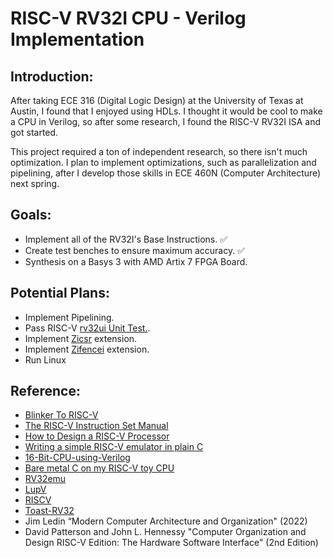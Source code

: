 # RISC-V RV32I CPU - Verilog Implementation

## Introduction:
After taking ECE 316 (Digital Logic Design) at the University of Texas at Austin, I found that I enjoyed using HDLs. I thought it would be cool to make a CPU in Verilog, so after some research, I found the RISC-V RV32I ISA and got started.

This project required a ton of independent research, so there isn't much optimization. I plan to implement optimizations, such as parallelization and pipelining, after I develop those skills in ECE 460N (Computer Architecture) next spring.

## Goals:
  * Implement all of the RV32I's Base Instructions. ✅
  * Create test benches to ensure maximum accuracy. ✅
  * Synthesis on a Basys 3 with AMD Artix 7 FPGA Board.

## Potential Plans:
  * Implement Pipelining.
  * Pass RISC-V [rv32ui Unit Test.](https://github.com/riscv-software-src/riscv-tests).
  * Implement [Zicsr](https://five-embeddev.com/riscv-user-isa-manual/Priv-v1.12/csr.html#csr-instructions) extension.
  * Implement [Zifencei](https://five-embeddev.com/riscv-user-isa-manual/Priv-v1.12/zifencei.html#chap:zifencei) extension.
  * Run Linux

## Reference:
  * [Blinker To RISC-V](https://github.com/BrunoLevy/learn-fpga/blob/master/FemtoRV/TUTORIALS/FROM_BLINKER_TO_RISCV/README.md)
  * [The RISC-V Instruction Set Manual](https://riscv.org/wp-content/uploads/2019/12/riscv-spec-20191213.pdf)
  * [How to Design a RISC-V Processor](https://medium.com/programmatic/how-to-design-a-risc-v-processor-12388e1163c)
  * [Writing a simple RISC-V emulator in plain C](https://fmash16.github.io/content/posts/riscv-emulator-in-c.html)
  * [16-Bit-CPU-using-Verilog](https://github.com/vprabhu28/16-Bit-CPU-using-Verilog)
  * [Bare metal C on my RISC-V toy CPU](https://florian.noeding.com/posts/risc-v-toy-cpu/cpu-from-scratch/)
  * [RV32emu](https://github.com/sysprog21/rv32emu/tree/master)
  * [LupV](https://gitlab.com/luplab/lupv)
  * [RISCV](https://github.com/AngeloJacobo/RISC-V)
  * [Toast-RV32](https://github.com/georgeyhere/Toast-RV32i)
  * Jim Ledin “Modern Computer Architecture and Organization" (2022)
  * David Patterson and John L. Hennessy "Computer Organization and Design RISC-V Edition: The Hardware Software Interface" (2nd Edition)
